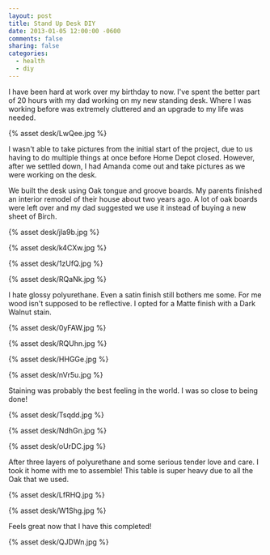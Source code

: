 ```yaml
---
layout: post
title: Stand Up Desk DIY
date: 2013-01-05 12:00:00 -0600
comments: false
sharing: false
categories:
  - health
  - diy
---
```


I have been hard at work over my birthday to now. I've spent the better part of
20 hours with my dad working on my new standing desk. Where I was working before
was extremely cluttered and an upgrade to my life was needed.

{% asset desk/LwQee.jpg %}

I wasn't able to take pictures from the initial start of the project, due to us
having to do multiple things at once before Home Depot closed. However, after we
settled down, I had Amanda come out and take pictures as we were working on the
desk.

We built the desk using Oak tongue and groove boards. My parents finished an
interior remodel of their house about two years ago. A lot of oak boards were
left over and my dad suggested we use it instead of buying a new sheet of Birch.

{% asset desk/jla9b.jpg %}

{% asset desk/k4CXw.jpg %}

{% asset desk/1zUfQ.jpg %}

{% asset desk/RQaNk.jpg %}

I hate glossy polyurethane. Even a satin finish still bothers me some. For me
wood isn't supposed to be reflective. I opted for a Matte finish with a Dark
Walnut stain.

{% asset desk/0yFAW.jpg %}

{% asset desk/RQUhn.jpg %}

{% asset desk/HHGGe.jpg %}

{% asset desk/nVr5u.jpg %}

Staining was probably the best feeling in the world. I was so close to being
done!

{% asset desk/Tsqdd.jpg %}

{% asset desk/NdhGn.jpg %}

{% asset desk/oUrDC.jpg %}

After three layers of polyurethane and some serious tender love and care. I took
it home with me to assemble! This table is super heavy due to all the Oak that
we used.

{% asset desk/LfRHQ.jpg %}

{% asset desk/W1Shg.jpg %}

Feels great now that I have this completed!

{% asset desk/QJDWn.jpg %}
